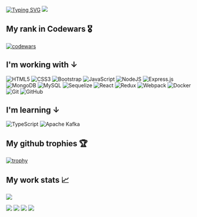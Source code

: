 [![Typing SVG](https://readme-typing-svg.herokuapp.com?font=Righteous&size=38&duration=4000&color=100A51DB&width=600&height=75&lines=Hi+there%2C+I'm+Ismail;FullStack+developer+from+Russia)](https://git.io/typing-svg)
![](https://komarev.com/ghpvc/?username=Sadulaev)

My rank in Codewars :medal_military:
-------------------

[![codewars](https://www.codewars.com/users/Sadulaev/badges/large)](https://www.codewars.com/users/Sadulaev)

I'm working with &#8595; 
------------------------
  ![HTML5](https://img.shields.io/badge/html5-%23E34F26.svg?style=for-the-badge&logo=html5&logoColor=white)
  ![CSS3](https://img.shields.io/badge/css3-%231572B6.svg?style=for-the-badge&logo=css3&logoColor=white)
  ![Bootstrap](https://img.shields.io/badge/bootstrap-%23563D7C.svg?style=for-the-badge&logo=bootstrap&logoColor=white)
  ![JavaScript](https://img.shields.io/badge/javascript-%23323330.svg?style=for-the-badge&logo=javascript&logoColor=%23F7DF1E)
  ![NodeJS](https://img.shields.io/badge/node.js-6DA55F?style=for-the-badge&logo=node.js&logoColor=white)
  ![Express.js](https://img.shields.io/badge/express.js-%23404d59.svg?style=for-the-badge&logo=express&logoColor=%2361DAFB)
  ![MongoDB](https://img.shields.io/badge/MongoDB-%234ea94b.svg?style=for-the-badge&logo=mongodb&logoColor=white)
  ![MySQL](https://img.shields.io/badge/mysql-%2300f.svg?style=for-the-badge&logo=mysql&logoColor=white)
  ![Sequelize](https://img.shields.io/badge/Sequelize-52B0E7?style=for-the-badge&logo=Sequelize&logoColor=white)
  ![React](https://img.shields.io/badge/react-%2320232a.svg?style=for-the-badge&logo=react&logoColor=%2361DAFB)
  ![Redux](https://img.shields.io/badge/redux-%23593d88.svg?style=for-the-badge&logo=redux&logoColor=white)
  ![Webpack](https://img.shields.io/badge/webpack-%238DD6F9.svg?style=for-the-badge&logo=webpack&logoColor=black)
  ![Docker](https://img.shields.io/badge/docker-%230db7ed.svg?style=for-the-badge&logo=docker&logoColor=white)
  ![Git](https://img.shields.io/badge/git-%23F05033.svg?style=for-the-badge&logo=git&logoColor=white)
  ![GitHub](https://img.shields.io/badge/github-%23121011.svg?style=for-the-badge&logo=github&logoColor=white)

I'm learning &#8595;
--------------------
  ![TypeScript](https://img.shields.io/badge/typescript-%23007ACC.svg?style=for-the-badge&logo=typescript&logoColor=white)
	![Apache Kafka](https://img.shields.io/badge/Apache%20Kafka-000?style=for-the-badge&logo=apachekafka)

My github trophies :trophy:
--------------------
  [![trophy](https://github-profile-trophy.vercel.app/?username=Sadulaev)](https://github.com/ryo-ma/github-profile-trophy)
 
My work stats :chart_with_upwards_trend:
--------------------
![](https://github-profile-summary-cards.vercel.app/api/cards/profile-details?username=Sadulaev&theme=solarized_dark)

![](https://github-profile-summary-cards.vercel.app/api/cards/most-commit-language?username=Sadulaev&theme=solarized_dark) ![](https://github-profile-summary-cards.vercel.app/api/cards/repos-per-language?username=Sadulaev&theme=solarized_dark)
![](https://github-profile-summary-cards.vercel.app/api/cards/stats?username=Sadulaev&theme=solarized_dark) ![](https://github-profile-summary-cards.vercel.app/api/cards/productive-time?username=Sadulaev&theme=solarized_dark)

